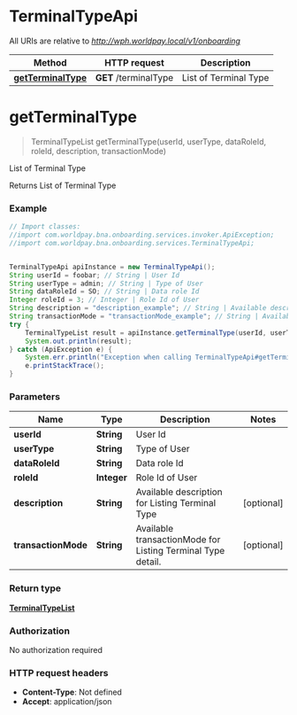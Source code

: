 # TerminalTypeApi

All URIs are relative to *http://wph.worldpay.local/v1/onboarding*

Method | HTTP request | Description
------------- | ------------- | -------------
[**getTerminalType**](TerminalTypeApi.md#getTerminalType) | **GET** /terminalType | List  of Terminal Type


<a name="getTerminalType"></a>
# **getTerminalType**
> TerminalTypeList getTerminalType(userId, userType, dataRoleId, roleId, description, transactionMode)

List  of Terminal Type

Returns List of Terminal Type

### Example
```java
// Import classes:
//import com.worldpay.bna.onboarding.services.invoker.ApiException;
//import com.worldpay.bna.onboarding.services.TerminalTypeApi;


TerminalTypeApi apiInstance = new TerminalTypeApi();
String userId = foobar; // String | User Id
String userType = admin; // String | Type of User
String dataRoleId = SO; // String | Data role Id
Integer roleId = 3; // Integer | Role Id of User
String description = "description_example"; // String | Available description for Listing Terminal Type
String transactionMode = "transactionMode_example"; // String | Available transactionMode for Listing Terminal Type detail.
try {
    TerminalTypeList result = apiInstance.getTerminalType(userId, userType, dataRoleId, roleId, description, transactionMode);
    System.out.println(result);
} catch (ApiException e) {
    System.err.println("Exception when calling TerminalTypeApi#getTerminalType");
    e.printStackTrace();
}
```

### Parameters

Name | Type | Description  | Notes
------------- | ------------- | ------------- | -------------
 **userId** | **String**| User Id |
 **userType** | **String**| Type of User |
 **dataRoleId** | **String**| Data role Id |
 **roleId** | **Integer**| Role Id of User |
 **description** | **String**| Available description for Listing Terminal Type | [optional]
 **transactionMode** | **String**| Available transactionMode for Listing Terminal Type detail. | [optional]

### Return type

[**TerminalTypeList**](TerminalTypeList.md)

### Authorization

No authorization required

### HTTP request headers

 - **Content-Type**: Not defined
 - **Accept**: application/json

